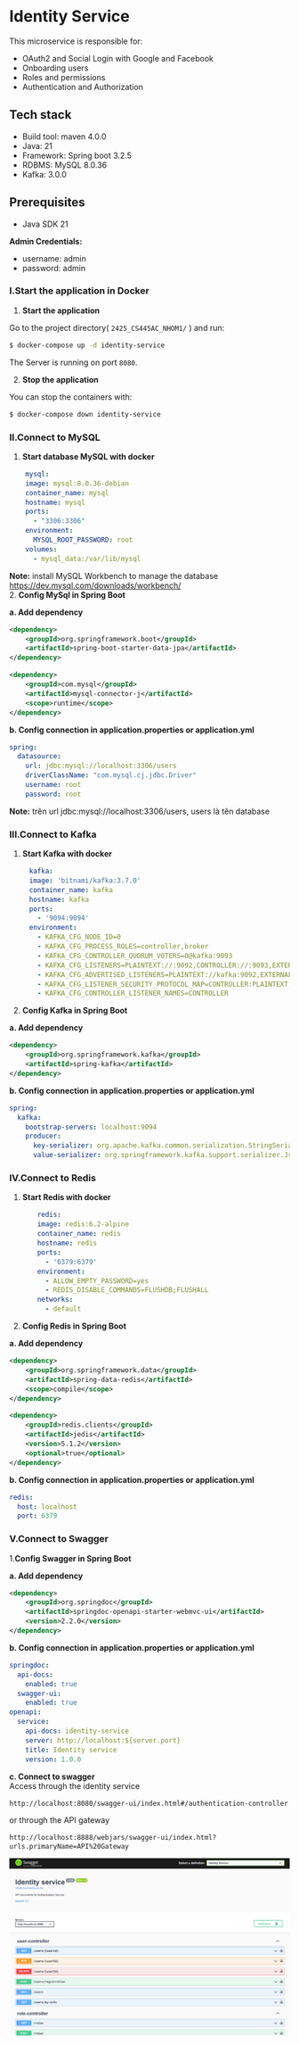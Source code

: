 # Identity Service
This microservice is responsible for:
* OAuth2 and Social Login with Google and Facebook
* Onboarding users
* Roles and permissions
* Authentication and Authorization

## Tech stack
* Build tool: maven 4.0.0
* Java: 21
* Framework: Spring boot 3.2.5
* RDBMS: MySQL 8.0.36
* Kafka: 3.0.0

## Prerequisites
* Java SDK 21

**Admin Credentials:**
- username: admin
- password: admin


### **I.Start the application in Docker**

1. **Start the application**

Go to the project directory( `2425_CS445AC_NHOM1/` ) and run:

```bash
$ docker-compose up -d identity-service
```
The Server is running on port `8080`.

2. **Stop the application**

You can stop the containers with:

 ```bash 
 $ docker-compose down identity-service
 ```
### **II.Connect to MySQL**
1. **Start database MySQL with docker**
```yml
    mysql:
    image: mysql:8.0.36-debian
    container_name: mysql
    hostname: mysql
    ports:
      - "3306:3306"
    environment:
      MYSQL_ROOT_PASSWORD: root
    volumes:
      - mysql_data:/var/lib/mysql
```
**Note:** install MySQL Workbench to manage the database
https://dev.mysql.com/downloads/workbench/ <br>
2. **Config MySql in Spring Boot**

**a. Add dependency**
```xml
<dependency>
    <groupId>org.springframework.boot</groupId>
    <artifactId>spring-boot-starter-data-jpa</artifactId>
</dependency>
```
```xml
<dependency>
    <groupId>com.mysql</groupId>
    <artifactId>mysql-connector-j</artifactId>
    <scope>runtime</scope>
</dependency>
```
**b. Config connection in application.properties or application.yml**
```yaml
spring:
  datasource:
    url: jdbc:mysql://localhost:3306/users
    driverClassName: "com.mysql.cj.jdbc.Driver"
    username: root
    password: root
```
**Note:** trên url jdbc:mysql://localhost:3306/users, users là tên database
### **III.Connect to Kafka**
1. **Start Kafka with docker**
```yml
     kafka:
     image: 'bitnami/kafka:3.7.0'
     container_name: kafka
     hostname: kafka
     ports:
       - '9094:9094'
     environment:
       - KAFKA_CFG_NODE_ID=0
       - KAFKA_CFG_PROCESS_ROLES=controller,broker
       - KAFKA_CFG_CONTROLLER_QUORUM_VOTERS=0@kafka:9093
       - KAFKA_CFG_LISTENERS=PLAINTEXT://:9092,CONTROLLER://:9093,EXTERNAL://:9094
       - KAFKA_CFG_ADVERTISED_LISTENERS=PLAINTEXT://kafka:9092,EXTERNAL://localhost:9094
       - KAFKA_CFG_LISTENER_SECURITY_PROTOCOL_MAP=CONTROLLER:PLAINTEXT,EXTERNAL:PLAINTEXT,PLAINTEXT:PLAINTEXT
       - KAFKA_CFG_CONTROLLER_LISTENER_NAMES=CONTROLLER
```

2. **Config Kafka in Spring Boot**

**a. Add dependency**
```xml
<dependency>
    <groupId>org.springframework.kafka</groupId>
    <artifactId>spring-kafka</artifactId>
</dependency>
```
**b. Config connection in application.properties or application.yml**
```yaml
spring:
  kafka:
    bootstrap-servers: localhost:9094
    producer:
      key-serializer: org.apache.kafka.common.serialization.StringSerializer
      value-serializer: org.springframework.kafka.support.serializer.JsonSerializer
```
### **IV.Connect to Redis**
1. **Start Redis with docker**
```yml
       redis:
       image: redis:6.2-alpine
       container_name: redis
       hostname: redis
       ports:
         - '6379:6379'
       environment:
         - ALLOW_EMPTY_PASSWORD=yes
         - REDIS_DISABLE_COMMANDS=FLUSHDB;FLUSHALL
       networks:
         - default
```

2. **Config Redis in Spring Boot**

**a. Add dependency**
```xml
<dependency>
    <groupId>org.springframework.data</groupId>
    <artifactId>spring-data-redis</artifactId>
    <scope>compile</scope>
</dependency>
```
```xml
<dependency>
    <groupId>redis.clients</groupId>
    <artifactId>jedis</artifactId>
    <version>5.1.2</version>
    <optional>true</optional>
</dependency>
```
**b. Config connection in application.properties or application.yml**
```yaml
redis:
  host: localhost
  port: 6379
```
### **V.Connect to Swagger**
1.**Config Swagger in Spring Boot**

**a. Add dependency**
```xml
<dependency>
    <groupId>org.springdoc</groupId>
    <artifactId>springdoc-openapi-starter-webmvc-ui</artifactId>
    <version>2.2.0</version>
</dependency>
```

**b. Config connection in application.properties or application.yml**
```yaml
springdoc:
  api-docs:
    enabled: true
  swagger-ui:
    enabled: true
openapi:
  service:
    api-docs: identity-service
    server: http://localhost:${server.port}
    title: Identity service
    version: 1.0.0
```
**c. Connect to swagger**<br>
Access through the identity service
```angular2html
http://localhost:8080/swagger-ui/index.html#/authentication-controller
```
or through the API gateway
```angular2html
http://localhost:8888/webjars/swagger-ui/index.html?urls.primaryName=API%20Gateway
```
![Swagger for identity-service](https://github.com/qnguyeen/contributor/blob/main/Screenshot%202024-11-05%20141548.png)
